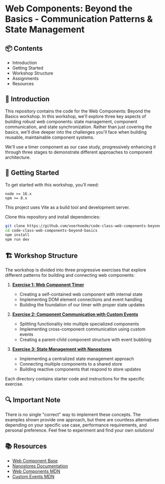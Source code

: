 # Web Components: Beyond the Basics - Communication Patterns & State Management

## 📦 Contents
- Introduction
- Getting Started
- Workshop Structure
- Assignments
- Resources

## 📖 Introduction

This repository contains the code for the Web Components: Beyond the Basics workshop. In this workshop, we'll explore three key aspects of building robust web components: state management, component communication, and state synchronization. Rather than just covering the basics, we'll dive deeper into the challenges you'll face when building reusable, maintainable component systems.

We'll use a timer component as our case study, progressively enhancing it through three stages to demonstrate different approaches to component architecture.

## 🏁 Getting Started

To get started with this workshop, you'll need:
```
node >= 16.x
npm >= 8.x
```

This project uses Vite as a build tool and development server.

Clone this repository and install dependencies:
```bash
git clone https://github.com/voorhoede/code-class-web-components-beyond-basics.git
cd code-class-web-components-beyond-basics
npm install
npm run dev
```

## 🏗️ Workshop Structure

The workshop is divided into three progressive exercises that explore different patterns for building and connecting web components:

1. **[Exercise 1: Web Component Timer](./src/exercise-1)**
   - Creating a self-contained web component with internal state
   - Implementing DOM element connections and event handling
   - Building the foundation of our timer with proper state updates

2. **[Exercise 2: Component Communication with Custom Events](./src/exercise-2)**
   - Splitting functionality into multiple specialized components
   - Implementing cross-component communication using custom events
   - Creating a parent-child component structure with event bubbling

3. **[Exercise 3: State Management with Nanostores](./src/exercise-3)**
   - Implementing a centralized state management approach
   - Connecting multiple components to a shared store
   - Building reactive components that respond to store updates

Each directory contains starter code and instructions for the specific exercise.

## 🔍 Important Note

There is no single "correct" way to implement these concepts. The examples shown provide one approach, but there are countless alternatives depending on your specific use case, performance requirements, and personal preference. Feel free to experiment and find your own solutions!

## 📚 Resources

- [Web Component Base](https://webcomponent.io/)
- [Nanostores Documentation](https://github.com/nanostores/nanostores)
- [Web Components MDN](https://developer.mozilla.org/en-US/docs/Web/Web_Components)
- [Custom Events MDN](https://developer.mozilla.org/en-US/docs/Web/API/CustomEvent)
